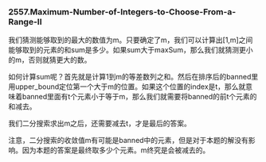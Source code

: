 ### 2557.Maximum-Number-of-Integers-to-Choose-From-a-Range-II

我们猜测能够取到的最大的数值为m。只要确定了m，我们可以计算出[1,m]之间能够取到的元素的和sum是多少。如果sum大于maxSum，那么我们就猜测更小的m，否则就猜更大的数。

如何计算sum呢？首先就是计算1到m的等差数列之和。然后在排序后的banned里用upper_bound定位第一个大于m的位置。如果这个位置的index是t，那么就意味着banned里面有t个元素小于等于m，那么我们就需要将banned的前t个元素的和减去。

我们二分搜索求出m之后，还需要减去t，才是最后的答案。

注意，二分搜索的收敛值m有可能是banned中的元素，但是对于本题的解没有影响。因为本题的答案是最终取多少个元素。m终究是会被减去的。
